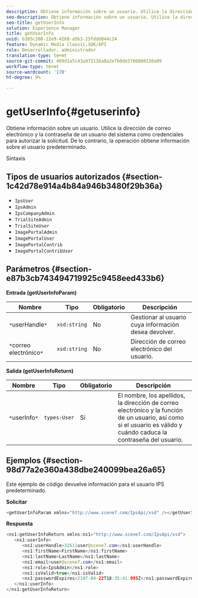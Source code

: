 ```yaml
---
description: Obtiene información sobre un usuario. Utilice la dirección de correo electrónico y la contraseña de un usuario del sistema como credenciales para autorizar la solicitud. De lo contrario, la operación obtiene información sobre el usuario predeterminado.
seo-description: Obtiene información sobre un usuario. Utilice la dirección de correo electrónico y la contraseña de un usuario del sistema como credenciales para autorizar la solicitud. De lo contrario, la operación obtiene información sobre el usuario predeterminado.
seo-title: getUserInfo
solution: Experience Manager
title: getUserInfo
uuid: b305c108-22e9-4268-a5b3-25fddd844c24
feature: Dynamic Media Classic,SDK/API
role: Desarrollador, administrador
translation-type: tm+mt
source-git-commit: 469d1a5c43a972116a8a2efb0de5708800130a99
workflow-type: tm+mt
source-wordcount: '178'
ht-degree: 9%

---
```



# getUserInfo{#getuserinfo}

Obtiene información sobre un usuario. Utilice la dirección de correo electrónico y la contraseña de un usuario del sistema como credenciales para autorizar la solicitud. De lo contrario, la operación obtiene información sobre el usuario predeterminado.

Sintaxis

## Tipos de usuarios autorizados {#section-1c42d78e914a4b84a946b3480f29b36a}

* `IpsUser`
* `IpsAdmin`
* `IpsCompanyAdmin`
* `TrialSiteAdmin`
* `TrialSiteUser`
* `ImagePortalAdmin`
* `ImagePortalUser`
* `ImagePortalContrib`
* `ImagePortalContribUser`

## Parámetros {#section-e87b3cb743494719925c9458eed433b6}

**Entrada (getUserInfoParam)**

| Nombre | Tipo | Obligatorio | Descripción |
|---|---|---|---|
| `*`userHandle`*` | `xsd:string` | No | Gestionar al usuario cuya información desea devolver. |
| `*`correo electrónico`*` | `xsd:string` | No | Dirección de correo electrónico del usuario. |

**Salida (getUserInfoReturn)**

| Nombre | Tipo | Obligatorio | Descripción |
|---|---|---|---|
| `*`userInfo`*` | `types:User` | Sí | El nombre, los apellidos, la dirección de correo electrónico y la función de un usuario, así como si el usuario es válido y cuándo caduca la contraseña del usuario. |

## Ejemplos {#section-98d77a2e360a438dbe240099bea26a65}

Este ejemplo de código devuelve información para el usuario IPS predeterminado.

**Solicitar**

```java
<getUserInfoParam xmlns="http://www.scene7.com/IpsApi/xsd" /></getUserInfoParam>
```

**Respuesta**

```java
<ns1:getUserInfoReturn xmlns:ns1="http://www.scene7.com/IpsApi/xsd"> 
   <ns1:userInfo> 
      <ns1:userHandle>3261|user@scene7.com</ns1:userHandle> 
      <ns1:firstName>FirstName</ns1:firstName> 
      <ns1:lastName>LastName</ns1:lastName> 
      <ns1:email>user@scene7.com</ns1:email> 
      <ns1:role>IpsAdmin</ns1:role> 
      <ns1:isValid>true</ns1:isValid> 
      <ns1:passwordExpires>2107-04-22T18:35:41.995Z</ns1:passwordExpires> 
   </ns1:userInfo> 
</ns1:getUserInfoReturn>
```

